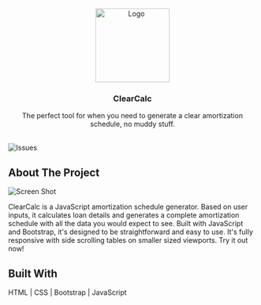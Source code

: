 <br/>
<p align="center">
  <a href="https://github.com/patriciosebastian/clearcalc">
    <img src="https://www.clearcalc.app/image/ClearCalc_logo.png" alt="Logo" width="150" height="150">
  </a>

  <h3 align="center">ClearCalc</h3>

  <p align="center">
    The perfect tool for when you need to generate a clear amortization schedule, no muddy stuff.
    <br/>
    <br/>
  </p>
</p>

![Issues](https://img.shields.io/github/issues/patriciosebastian/clearcalc) 

## About The Project

![Screen Shot](https://www.patriciosalazar.dev/img/ClearCalc_Desktop.png)

ClearCalc is a JavaScript amortization schedule generator. Based on user inputs, it calculates loan details and generates a complete amortization schedule with all the data you would expect to see. Built with JavaScript and Bootstrap, it's designed to be straightforward and easy to use. It's fully responsive with side scrolling tables on smaller sized viewports. Try it out now!

## Built With

HTML | CSS | Bootstrap | JavaScript

